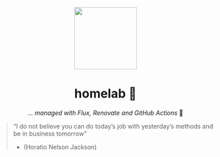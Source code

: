 <div align="center">

<img src="https://camo.githubusercontent.com/5b298bf6b0596795602bd771c5bddbb963e83e0f/68747470733a2f2f692e696d6775722e636f6d2f7031527a586a512e706e67" align="center" width="144px" height="144px"/>

# homelab :microscope:

_... managed with Flux, Renovate and GitHub Actions_ 🤖

</div>

> “I do not believe you can do today’s job with yesterday’s methods and be in business tomorrow”
> - (Horatio Nelson Jackson)
